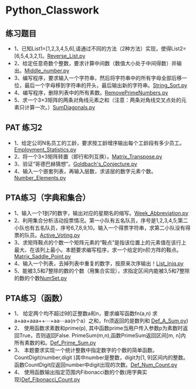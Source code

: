 # Python_Classwork
## 练习题目
*  1、已知List1=[1,2,3,4,5,6],请通过不同的方法（2种方法）实现，使得List2=[6,5,4,3,2,1]。[Reverse_List.py](https://github.com/zzLoschicos/Python_Classwork/blob/main/Reverse_List.py)
*  2、给定任意奇数个整数，要求计算中间数（数值大小处于中间得数）并输出。[Middle_number.py](https://github.com/zzLoschicos/Python_Classwork/blob/main/Middle_number.py)
*  3、编写程序，要求输入一个字符串，然后将字符串中的所有字母全部后移一位，最后一个字母移到字符串的开头，最后输出新的字符串。[String_Sort.py](https://github.com/zzLoschicos/Python_Classwork/blob/main/String_Sort.py)
*  4、编写程序，删除列表中的所有素数。[RemovePrimeNumbers.py](https://github.com/zzLoschicos/Python_Classwork/blob/main/RemovePrimeNumbers.py)
*  5、求一个3×3矩阵的两条对角线元素之和（注意：两条对角线交叉点处的元素只计算一次。）[SumDiagonals.py](https://github.com/zzLoschicos/Python_Classwork/blob/main/SumDiagonals.py) 
## PAT 练习2
*  1、给定公司N名员工的工龄，要求按工龄增序输出每个工龄段有多少员工。[Employment_Statistics.py](https://github.com/zzLoschicos/Python_Classwork/blob/main/Employment_Statistics.py)
*  2、将一个3×3矩阵转置（即行和列互换）。[Matrix_Transpose.py](https://github.com/zzLoschicos/Python_Classwork/blob/main/Matrix_Transpose.py)
*  3、验证“哥德巴赫猜想”。[Goldbach's_Conjecture.py](https://github.com/zzLoschicos/Python_Classwork/blob/main/Goldbach's_Conjecture.py)
*  4、输入一个嵌套列表，再输入层数，求该层的数字元素个数。[Number_Elements.py](https://github.com/zzLoschicos/Python_Classwork/blob/main/Number_Elements.py)

## PTA练习（字典和集合）
*  1、输入一个1到7的数字，输出对应的星期名的缩写。[Week_Abbreviation.py](https://github.com/zzLoschicos/Python_Classwork/blob/main/Week_Abbreviation.py)
*  2、利用集合分析活动投票情况。第一小队有五名队员，序号是1,2,3,4,5;第二小队也有五名队员，序号6,7,8,9,10。输入一个得票字符串，求第二小队没有得票的队员。[Active_Voting.py](https://github.com/zzLoschicos/Python_Classwork/blob/main/Active_Voting.py)
*  3、求矩阵鞍点的个数一个矩阵元素的“鞍点”是指该位置上的元素值在该行上最大、在该列上最小。本题要求编写程序，求一个给定的n阶方阵的鞍点。[Matrix_Saddle_Point.py](https://github.com/zzLoschicos/Python_Classwork/blob/main/Matrix_Saddle_Point.py)
*  4、输入一个列表，去掉列表中重复的数字，按原来次序输出！[List_Iniq.py](https://github.com/zzLoschicos/Python_Classwork/blob/main/List_Iniq.py)
*  5、能被3,5和7整除的数的个数（用集合实现），求指定区间内能被3,5和7整除的数的个数[NumSet.py](https://github.com/zzLoschicos/Python_Classwork/blob/main/NumSet.py)

## PTA练习（函数）
*  1、 给定两个均不超过9的正整数a和n，要求编写函数fn(a,n) 求a+aa+aaa++⋯+aa⋯aa(n个a）之和，fn须返回的是数列和 [Def_A_Sum.py](https://github.com/zzLoschicos/Python_Classwork/blob/main/Def_A_Sum.py))
*  2、 使用函数求素数和prime(p), 其中函数prime当用户传入参数p为素数时返回True，否则返回False. PrimeSum(m,n),函数PrimeSum返回区间[m, n]内所有素数的和。[Def_Prime_Sum.py](https://github.com/zzLoschicos/Python_Classwork/blob/main/Def_Prime_Sum.py)
*  3、 本题要求实现一个统计整数中指定数字的个数的简单函数。CountDigit(number,digit )其中number是整数，digit为[1, 9]区间内的整数。函数CountDigit应返回number中digit出现的次数。[Def_Num_Count.py](https://github.com/zzLoschicos/Python_Classwork/blob/main/Def_Num_Count.py)
*  4、 使用函数输出指定范围内Fibonacci数的个数(用字典实现)[Def_Fibonacci_Count.py](https://github.com/zzLoschicos/Python_Classwork/blob/main/Def_Fibonacci_Count.py)


